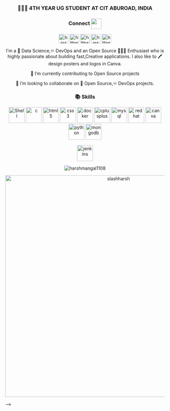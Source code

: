 
<!-- <div align="center">
<h3>👋 HI THERE, I'M HARSH!😎</h3>
<!--<h4>⚡ I Believe in Being a Participant🔥" </h4> </div>
<img src="https://github.com/harshmangal1108/harshmangal1108/blob/master/%7B104BFCD4-DECD-4790-88B5-C3FAED644E01%7D.png.jpg">-->
<div align="center">
<h3>👨🏻‍🎓 4TH YEAR UG STUDENT AT CIT ABUROAD, INDIA</h3>

 
 <h3> Connect <img align="center" src="https://github.com/rajput2107/rajput2107/blob/master/Assets/Handshake.gif" height="33px" /></h3>
  <p align="center">
<a href="https://dev.to/slashharsh"  target="_blank"><img align="center" src="https://cdn.jsdelivr.net/npm/simple-icons@3.0.1/icons/dev-dot-to.svg" alt="harshmangal1108" height="30" width="30" /></a>
<a href="https://twitter.com/slashharsh"  target="_blank"><img align="center" src="https://cdn2.iconfinder.com/data/icons/social-media-2285/512/1_Twitter3_colored_svg-256.png" alt="https://twitter.com/harshmangal1108" height="30" width="30" /></a>
<a href="https://www.linkedin.com/in/slashharsh"  target="_blank"><img align="center" src="https://cdn2.iconfinder.com/data/icons/social-media-2285/512/1_Linkedin_unofficial_colored_svg-512.png" alt="https://www.linkedin.com/in/harsh-mangal/" height="30" width="30" /></a>
<a href="https://fb.com/slashharsh"  target="_blank"><img align="center" src="https://cdn1.iconfinder.com/data/icons/social-media-2285/512/Colored_Facebook3_svg-512.png" alt="harsh.mangal.148" height="30" width="30" /></a>
<a href="https://www.instagram.com/__har.sh/" target="_blank"><img align="center" src="https://cdn2.iconfinder.com/data/icons/social-media-2285/512/1_Instagram_colored_svg_1-512.png" alt="https://www.instagram.com/_harsh_mangal_/" height="30" width="30" /></a>
</p>


<p>I'm a 🧠 Data Science,♾️ DevOps and an Open Source 👨🏻‍💻 Enthusiast who is highly passionate about building fast,Creative applications. I also like to 🖍️ design posters and logos in Canva.</p>
  <p>🔭 I’m currently contributing to Open Source projects</p>
 <p>🤝 I’m looking to collaborate on 📖 Open Source,♾️ DevOps projects.</p>
 
 
 <h3>📚 Skills </h3>
 <p><img src="https://images-wixmp-ed30a86b8c4ca887773594c2.wixmp.com/f/aaa4e2a5-78d4-4924-8c60-6e53429eaf65/dc5p21n-8119c7a9-d550-424f-a1be-a7d47e32cc9c.png/v1/fill/w_1600,h_1600,strp/unix_terminal_logo_by_dollarakshay_dc5p21n-fullview.png?token=eyJ0eXAiOiJKV1QiLCJhbGciOiJIUzI1NiJ9.eyJzdWIiOiJ1cm46YXBwOiIsImlzcyI6InVybjphcHA6Iiwib2JqIjpbW3siaGVpZ2h0IjoiPD0xNjAwIiwicGF0aCI6IlwvZlwvYWFhNGUyYTUtNzhkNC00OTI0LThjNjAtNmU1MzQyOWVhZjY1XC9kYzVwMjFuLTgxMTljN2E5LWQ1NTAtNDI0Zi1hMWJlLWE3ZDQ3ZTMyY2M5Yy5wbmciLCJ3aWR0aCI6Ijw9MTYwMCJ9XV0sImF1ZCI6WyJ1cm46c2VydmljZTppbWFnZS5vcGVyYXRpb25zIl19.TyGtWA_j_J_qVRajE-KY6BrQFnng9k5gCw86ME61SHg" alt="Shell" height="50" width="50"/>
 <img src="https://img.icons8.com/color/48/000000/c-programming.png" alt="c" width="50" height="50"/> 
 <img src="https://img.icons8.com/color/48/000000/html-5.png" alt="html5" width="50" height="50"/>
 <img src="https://img.icons8.com/color/48/000000/css3.png" alt="css3" width="50" height="50"/> 
 <img src="https://cdn.iconscout.com/icon/free/png-256/docker-226091.png" alt="docker" width="50" height="50"/>
    <img src="https://img.icons8.com/color/48/000000/c-plus-plus-logo.png"  alt="cplusplus" width="50" height="50"/> 
  <img src="https://image.flaticon.com/icons/svg/1199/1199128.svg" alt="mysql" width="50" height="50"/>
 <img src="https://access.redhat.com/webassets/avalon/g/shadowman-200.png" alt="redhat" width="50" height="50"/> 
  <img src="https://img.icons8.com/plasticine/100/000000/canva.png" alt="canva" width="50" height="50" />
  <img src="https://cdn3.iconfinder.com/data/icons/logos-and-brands-adobe/512/267_Python-512.png" alt="python" width="50" height="50"/> 
  <img src="https://img.icons8.com/color/452/mongodb.png" alt="mongodb" width="50" height="50"/></p>
<img src="https://upload.wikimedia.org/wikipedia/commons/thumb/e/e9/Jenkins_logo.svg/1200px-Jenkins_logo.svg.png" alt="jenkins" width="50" height="50"/></div>
<p align="center"> <img src="https://komarev.com/ghpvc/?username=harshmangal1108" alt="harshmangal1108" /> </p>
<p align=" center"><img align="center" src="https://github-readme-streak-stats.herokuapp.com/?user=slashharsh&theme=dark" alt="slashharsh" width="700" /></p>
 -->
